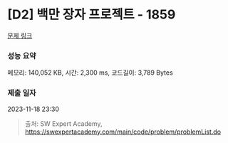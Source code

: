 # [D2] 백만 장자 프로젝트 - 1859 

[문제 링크](https://swexpertacademy.com/main/code/problem/problemDetail.do?contestProbId=AV5LrsUaDxcDFAXc) 

### 성능 요약

메모리: 140,052 KB, 시간: 2,300 ms, 코드길이: 3,789 Bytes

### 제출 일자

2023-11-18 23:30



> 출처: SW Expert Academy, https://swexpertacademy.com/main/code/problem/problemList.do